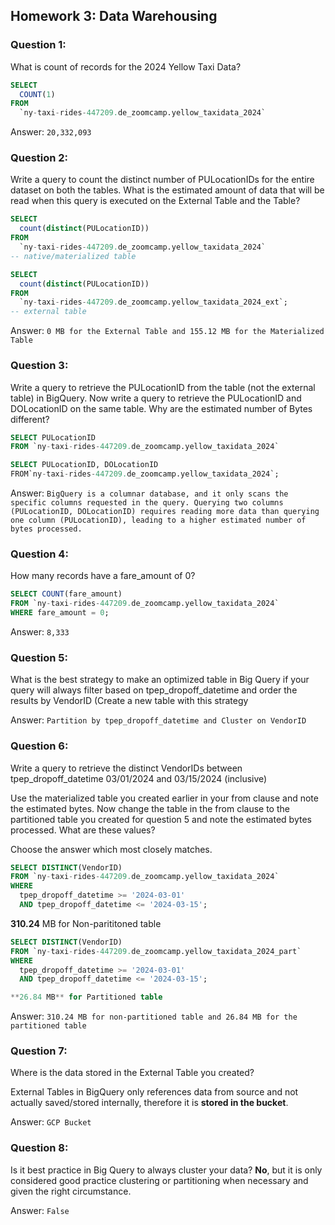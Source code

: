 ## Homework 3: Data Warehousing 

### Question 1: 
What is count of records for the 2024 Yellow Taxi Data?
```sql
SELECT
  COUNT(1)
FROM
  `ny-taxi-rides-447209.de_zoomcamp.yellow_taxidata_2024`
```

Answer: `20,332,093`

### Question 2:
Write a query to count the distinct number of PULocationIDs for the entire dataset on both the tables.
What is the estimated amount of data that will be read when this query is executed on the External Table and the Table?

```sql
SELECT
  count(distinct(PULocationID)) 
FROM
  `ny-taxi-rides-447209.de_zoomcamp.yellow_taxidata_2024`
-- native/materialized table

SELECT
  count(distinct(PULocationID))
FROM
  `ny-taxi-rides-447209.de_zoomcamp.yellow_taxidata_2024_ext`;
-- external table
```

Answer: `0 MB for the External Table and 155.12 MB for the Materialized Table`

### Question 3:
Write a query to retrieve the PULocationID from the table (not the external table) in BigQuery. Now write a query to retrieve the PULocationID and DOLocationID on the same table. Why are the estimated number of Bytes different?

```sql
SELECT PULocationID
FROM `ny-taxi-rides-447209.de_zoomcamp.yellow_taxidata_2024`

SELECT PULocationID, DOLocationID
FROM`ny-taxi-rides-447209.de_zoomcamp.yellow_taxidata_2024`;
```

Answer: `BigQuery is a columnar database, and it only scans the specific columns requested in the query. Querying two columns (PULocationID, DOLocationID) requires reading more data than querying one column (PULocationID), leading to a higher estimated number of bytes processed.`

### Question 4:
How many records have a fare_amount of 0?

```sql
SELECT COUNT(fare_amount)
FROM `ny-taxi-rides-447209.de_zoomcamp.yellow_taxidata_2024`
WHERE fare_amount = 0;
```

Answer: `8,333`

### Question 5:
What is the best strategy to make an optimized table in Big Query if your query will always filter based on tpep_dropoff_datetime and order the results by VendorID (Create a new table with this strategy

Answer: `Partition by tpep_dropoff_datetime and Cluster on VendorID`


### Question 6:
Write a query to retrieve the distinct VendorIDs between tpep_dropoff_datetime 03/01/2024 and 03/15/2024 (inclusive)

Use the materialized table you created earlier in your from clause and note the estimated bytes. Now change the table in the from clause to the partitioned table you created for question 5 and note the estimated bytes processed. What are these values?

Choose the answer which most closely matches.

```sql
SELECT DISTINCT(VendorID)
FROM `ny-taxi-rides-447209.de_zoomcamp.yellow_taxidata_2024`
WHERE
  tpep_dropoff_datetime >= '2024-03-01'
  AND tpep_dropoff_datetime <= '2024-03-15';
```

**310.24** MB for Non-parititoned table

```sql
SELECT DISTINCT(VendorID)
FROM `ny-taxi-rides-447209.de_zoomcamp.yellow_taxidata_2024_part`
WHERE
  tpep_dropoff_datetime >= '2024-03-01'
  AND tpep_dropoff_datetime <= '2024-03-15';

**26.84 MB** for Partitioned table
```

Answer: `310.24 MB for non-partitioned table and 26.84 MB for the partitioned table`


### Question 7:

Where is the data stored in the External Table you created?

External Tables in BigQuery only references data from source and not actually saved/stored internally, therefore it is **stored in the bucket**.

Answer: `GCP Bucket`

### Question 8:
Is it best practice in Big Query to always cluster your data?
**No**, but it is only considered good practice clustering or partitioning when necessary and given the right circumstance.

Answer: `False`